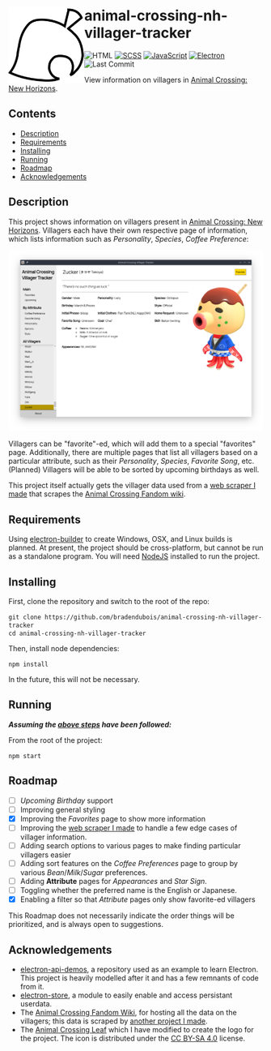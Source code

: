 <div>
  <img align="left" width="150px" src="assets/img/ac_leaf.png" alt="Animal Crossing leaf" />
  <h1 margin="auto">animal-crossing-nh-villager-tracker</h1>
</div>

![HTML](https://img.shields.io/badge/HTML5-red?style=for-the-badge)
[![SCSS](https://img.shields.io/badge/SCSS-mediumgreen?style=for-the-badge)](https://sass-lang.com/)
[![JavaScript](https://img.shields.io/badge/javascript-yellow?style=for-the-badge)](https://www.javascript.com/)
[![Electron](https://img.shields.io/badge/electron-9feaf9?style=for-the-badge)](https://www.electronjs.org/)
![Last Commit](https://img.shields.io/github/last-commit/bradendubois/animal-crossing-nh-villager-tracker?style=for-the-badge)

View information on villagers in [Animal Crossing: New Horizons](https://www.animal-crossing.com/new-horizons/). 

## Contents

* [Description](#description)
* [Requirements](#requirements)
* [Installing](#installing)
* [Running](#running)
* [Roadmap](#roadmap)
* [Acknowledgements](#acknowledgements)

## Description

This project shows information on villagers present in [Animal Crossing: New Horizons](https://www.animal-crossing.com/new-horizons/). Villagers each have their own respective page of information, which lists information such as *Personality*, *Species*, *Coffee Preference*:

![Zucker's Villager Page](assets/img/readme_zucker_page.png "Zucker's Villager Page")

Villagers can be "favorite"-ed, which will add them to a special "favorites" page. Additionally, there are multiple pages that list all villagers based on a particular attribute, such as their *Personality*, *Species*, *Favorite Song*, etc. (Planned) Villagers will be able to be sorted by upcoming birthdays as well.

This project itself actually gets the villager data used from a [web scraper I made](https://github.com/bradendubois/animal-crossing-wiki-villager-scraper) that scrapes the [Animal Crossing Fandom wiki](https://animalcrossing.fandom.com/wiki/Animal_Crossing_Wiki). 

## Requirements

Using [electron-builder](https://www.electron.build/) to create Windows, OSX, and Linux builds is planned. At present, the project should be cross-platform, but cannot be run as a standalone program. You will need [NodeJS](https://nodejs.org/en/) installed to run the project.

## Installing

First, clone the repository and switch to the root of the repo:
```shell_script
git clone https://github.com/bradendubois/animal-crossing-nh-villager-tracker
cd animal-crossing-nh-villager-tracker
```

Then, install node dependencies:
```shell_script
npm install
```

In the future, this will not be necessary.

## Running

***Assuming the [above steps](#installing) have been followed:***

From the root of the project:
```shell_script
npm start
```

## Roadmap

- [ ] *Upcoming Birthday* support
- [ ] Improving general styling
- [x] Improving the *Favorites* page to show more information
- [ ] Improving the [web scraper I made](https://github.com/bradendubois/animal-crossing-wiki-villager-scraper) to handle a few edge cases of villager information.
- [ ] Adding search options to various pages to make finding particular villagers easier
- [ ] Adding sort features on the *Coffee Preferences* page to group by various *Bean*/*Milk*/*Sugar* preferences.
- [ ] Adding **Attribute** pages for *Appearances* and *Star Sign*.
- [ ] Toggling whether the preferred name is the English or Japanese.
- [x] Enabling a filter so that *Attribute* pages only show favorite-ed villagers

This Roadmap does not necessarily indicate the order things will be prioritized, and is always open to suggestions.

## Acknowledgements

* [electron-api-demos](https://github.com/electron/electron-api-demos), a repository used as an example to learn Electron. This project is heavily modelled after it and has a few remnants of code from it.
* [electron-store](https://github.com/sindresorhus/electron-store), a module to easily enable and access persistant userdata. 
* The [Animal Crossing Fandom Wiki](https://animalcrossing.fandom.com/wiki/Animal_Crossing_Wiki), for hosting all the data on the villagers; this data is scraped by [another project I made](https://github.com/bradendubois/animal-crossing-wiki-villager-scraper).
* The [Animal Crossing Leaf](https://commons.wikimedia.org/wiki/File:ACLeaf.svg) which I have modified to create the logo for the project. The icon is distributed under the [CC BY-SA 4.0](https://creativecommons.org/licenses/by-sa/4.0/deed.en) license.
